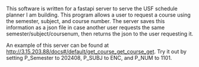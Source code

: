 This software is written for a fastapi server to serve the USF schedule planner I am building. This program allows a user to request a course using the semester, subject, and course number. The server saves this information as a json file in case another user requests the same semester/subject/coursenum, then returns the json to the user requesting it.

An example of this server can be found at http://3.15.203.88/docs#/default/get_course_get_course_get. Try it out by setting P_Semester to 202408, P_SUBJ to ENC, and P_NUM to 1101.
